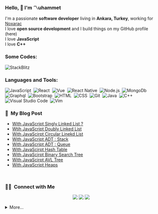 
### Hello, 👋 I'm **〽uhammet**

I'm a passionate **software developer** living in **Ankara, Turkey**, working for [Noxarac](https://www.noxarc.com/)<br/>
I love **open source development** and I build things on my GitHub profile (here)<br/>
I love **JavaScript**<br/>
I love **C++**<br/>


### Some Codes:
![StackBlitz](https://stackblitz.com/@ckymn)



### Languages and Tools:

![JavaScript](https://img.shields.io/badge/-JavaScript-05122A?style=flat&logo=javascript)&nbsp;
![React](https://img.shields.io/badge/-React-05122A?style=flat&logo=react)&nbsp;
![Vue](https://img.shields.io/badge/-Vue-05122A?style=flat&logo=vue.js)&nbsp;
![React Native](https://img.shields.io/badge/-React%20Native-05122A?style=flat&logo=react)&nbsp;
![Node.js](https://img.shields.io/badge/-Node.js-05122A?style=flat&logo=node.js)&nbsp;
![MongoDb](https://img.shields.io/badge/-MongoDB-05122A?style=flat&logo=mongodb)&nbsp;
![Graphql](https://img.shields.io/badge/-Graphql-05122A?style=flat&logo=graphql&logoColor=663399)&nbsp;
![Bootstrap](https://img.shields.io/badge/-Bootstrap-05122A?style=flat&logo=bootstrap&logoColor=563D7C)&nbsp;
![HTML](https://img.shields.io/badge/-HTML-05122A?style=flat&logo=HTML5)&nbsp;
![CSS](https://img.shields.io/badge/-CSS-05122A?style=flat&logo=CSS3&logoColor=1572B6)&nbsp;
![Git](https://img.shields.io/badge/-Git-05122A?style=flat&logo=git)&nbsp;
![Java](https://img.shields.io/badge/-Java-05122A?style=flat&logo=Java&logoColor=FFA518)&nbsp;
![C++](https://img.shields.io/badge/-C++-05122A?style=flat&logo=C&logoColor=A8B9CC)&nbsp;
![Visual Studio Code](https://img.shields.io/badge/-Visual%20Studio%20Code-05122A?style=flat&logo=visual-studio-code&logoColor=007ACC)&nbsp;
![Vim](https://img.shields.io/badge/-vim-05122A?style=flat&logo=vim&logoColor=green)&nbsp;


### 🔖 &nbsp;My Blog Post
- [With JavaScript Singly Linked List ?](https://cokyamanmuhammet.medium.com/javascript-ile-linkedlist-1-ffc29607fd20)
- [Wtih JavaScript Doubly Linked List](https://cokyamanmuhammet.medium.com/javascript-ile-doubly-linkedlist-2-de7a070189e3)
- [With JavaScirpt Circular Linekd List](https://cokyamanmuhammet.medium.com/javascript-ile-circular-doubly-linkedlist-2-381199f45857)
- [With JavaScript ADT : Stack](https://cokyamanmuhammet.medium.com/abstract-data-types-stack-y%C4%B1%C4%9F%C4%B1n-669238076f4a)
- [With JavaScript ADT : Queue](https://cokyamanmuhammet.medium.com/abstractdatatypes-queue-kuyruk-e041ec7d6a90)
- [With JavaScirpt Hash Table](https://cokyamanmuhammet.medium.com/hash-table-karma-tablolar-f774a56b7342)
- [With JavaScirpt Binary Search Tree](https://cokyamanmuhammet.medium.com/javascript-ile-binary-search-tree-1-e36f83514e09)
- [With JavaScirpt AVL Tree](https://cokyamanmuhammet.medium.com/avl-a%C4%9Fa%C3%A7lar%C4%B1-44ad89133755) 
- [With JavaScript Heaps](https://cokyamanmuhammet.medium.com/heaps-y%C4%B1%C4%9F%C4%B1n-cde2cc4b895e)


<br/>


### 🤝🏻 &nbsp;Connect with Me

<p align="center">
<a href="https://twitter.com/ckymn"><img src="https://img.shields.io/badge/M_ckymn-1da1f2?style=flat&logo=Twitter&logoColor=white"/></a>
<a href="https://www.linkedin.com/in/ckymn/"><img src="https://img.shields.io/badge/ckymn-1da1f2?style=flat&logo=Linkedin&logoColor=white"/></a>
<a href="https://instagram.com/m_ckymn"><img src="https://img.shields.io/badge/m_ckymn-1da1f2?style=flat&logo=Instagram&logoColor=white"/></a>

</p>

<details>
  <summary>More...</summary>
  <img src="https://github-readme-stats.vercel.app/api?username=ckymn&show_icons=true&count_private=true&theme=dark" />
</details>


